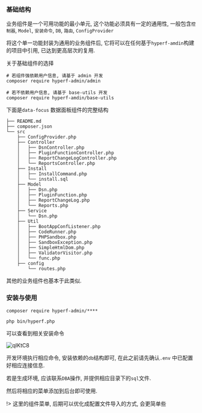 ### 基础结构

业务组件是一个可用功能的最小单元, 这个功能必须具有一定的通用性, 一般包含`控制器`, `Model`, `安装命令`, `DB`, `路由`, `ConfigProvider`

将这个单一功能封装为通用的业务组件后, 它将可以在任何基于`hyperf-amdin`构建的项目中引用, 已达到更高层次的复用.

关于基础组件的选择

```shell
# 若组件强依赖用户信息, 请基于 admin 开发
composer require hyperf-admin/admin

# 若不依赖用户信息, 请基于 base-utils 开发
composer require hyperf-amdin/base-utils
```

下面是`data-focus` 数据面板组件的完整结构

```shell
├── README.md
├── composer.json
└── src
    ├── ConfigProvider.php
    ├── Controller
    │   ├── DsnController.php
    │   ├── PluginFunctionController.php
    │   ├── ReportChangeLogController.php
    │   └── ReportsController.php
    ├── Install
    │   ├── InstallCommand.php
    │   └── install.sql
    ├── Model
    │   ├── Dsn.php
    │   ├── PluginFunction.php
    │   ├── ReportChangeLog.php
    │   └── Reports.php
    ├── Service
    │   └── Dsn.php
    ├── Util
    │   ├── BootAppConfListener.php
    │   ├── CodeRunner.php
    │   ├── PHPSandbox.php
    │   ├── SandboxException.php
    │   ├── SimpleHtmlDom.php
    │   ├── ValidatorVisitor.php
    │   └── func.php
    ├── config
        └── routes.php
```

其他的业务组件也基本于此类似. 

### 安装与使用

```shell
composer require hyperf-admin/****

php bin/hyperf.php
```

可以查看到相关安装命令

![qIKtC8](https://cdn.jsdelivr.net/gh/daodao97/FigureBed@master/uPic/qIKtC8.png)

开发环境执行相应命令, 安装依赖的`db`结构即可, 在此之前请先确认`.env` 中已配置好相应连接信息.

若是生成环境, 应该联系`DBA`操作, 并提供相应目录下的`sql`文件.

然后将相应的菜单添加到后台即可使用.

!> 这里的组件菜单, 后期可以优化成配置文件导入的方式, 会更简单些